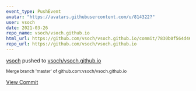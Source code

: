 ```yaml
---
event_type: PushEvent
avatar: "https://avatars.githubusercontent.com/u/814322?"
user: vsoch
date: 2021-03-26
repo_name: vsoch/vsoch.github.io
html_url: https://github.com/vsoch/vsoch.github.io/commit/7830b0f564d46209ace5bff06c2b21d502557b52
repo_url: https://github.com/vsoch/vsoch.github.io
---
```


<a href='https://github.com/vsoch' target='_blank'>vsoch</a> pushed to <a href='https://github.com/vsoch/vsoch.github.io' target='_blank'>vsoch/vsoch.github.io</a>

<small>Merge branch 'master' of github.com:vsoch/vsoch.github.io</small>

<a href='https://github.com/vsoch/vsoch.github.io/commit/7830b0f564d46209ace5bff06c2b21d502557b52' target='_blank'>View Commit</a>